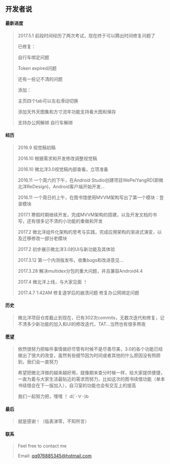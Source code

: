 ## 开发者说

#### 最新进度

> 2017.5.1 前段时间经历了两次考试，现在终于可以腾出时间修复问题了
>
> 已修复：
>
> 自行车绑定问题
>
> Token expired问题
>
> 还有一些记不清的问题
>
> 添加：
>
> 主页四个tab可以左右滑动切换
>
> 添加天外天图集和方寸流年功能支持看大图和保存
>
> 支持办公网解绑 自行车解绑

#### 经历

> 2016.9 视觉稿初稿
>
> 2016.10 根据需求和开发修改调整视觉稿
>
> 2016.10  微北洋3.0视觉稿内部查看，立项准备
>
> 2016.11  一个周六的下午，在Android Studio创建项目WePeiYangRD(即微北洋ReDesign)，Android客户端开始开发...
>
> 2016.11  一个周日的上午，在图书馆使用MVVM架构写出了第一个模块：登录模块
>
> 2017.1 寒假时期继续开发，完成MVVM架构的搭建，以及开发文档的书写，还有很多记不清的小功能的重做和开发
>
> 2017.2 微北洋组件化架构的思考与实践，完成应用架构的渐进式演变，以及迁移修改一部分老模块
>
> 2017.2 初步展示微北洋3.0的UI与新功能及其体验
>
> 2017.3.12 第一个内测版发布，收集bugs和改进意见...
>
> 2017.3.28 解决multidex分包的重大问题，并且兼容Android4.4
>
> 2017.4 微北洋上线，与大家见面 ！
>
> 2017.4.7 1:42AM 修复退学后的崩溃问题 修复办公网绑定问题 



#### 历史
> 微北洋项目仓库截止到现在，已有302次commits，无数次迭代和修复，记不清多少新功能的加入和UI的修改迭代，TAT...当然也有很多熬夜

#### 愿望
> 依然很努力把每件事情做好尽管有时候不是尽善尽美，3.0的各个功能已经做出了很大的改变，虽然有些细节因为时间或者其他的什么原因没有照顾到，我们会一直努力
>
> 希望把微北洋做的越来越好用，就像期末查分时候一样，给大家提供便捷，一直为着与大家生活最贴近的需求而努力，比如这次的图书续借功能（单本书续借会在下一版加入），自习室的功能也会有交互上的提高
>
> 我们一起努力把，嘿嘿 ！ d(`･∀･)b

#### 最后

> 就是感谢！（临表涕零，不知所言）

#### 联系

> Feel free to contact me
>
> Email: qq976885345@hotmail.com
